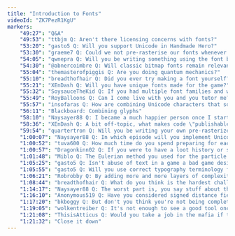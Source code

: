 ```yaml
---
title: "Introduction to Fonts"
videoId: "ZK7PezR1KgU"
markers:
    "49:27": "Q&A"
    "49:53": "ttbjm Q: Aren't there licensing concerns with fonts?"
    "53:20": "gasto5 Q: Will you support Unicode in Handmade Hero?"
    "53:30": "graeme7 Q: Could we not pre-rasterise our fonts whenever the resolution is changed / at run time basically?"
    "54:05": "qwnepra Q: Will you be writing something using the font before you code the actual font reading etc?"
    "54:30": "@abnercoimbre Q: Will classic bitmap fonts remain relevant in the coming years or will we just start flat out with vector fonts forever more?"
    "55:04": "themasterofpiggis Q: Are you doing quantum mechanics?"
    "55:10": "breadthofhair Q: Did you ever try making a font yourself?"
    "55:21": "XEnDash Q: Will you have unique fonts made for the game?"
    "55:32": "SoysauceTheKid Q: If you had multiple font families and were pre-rasterizing them, can you stuff them into one file?"
    "55:49": "RoyBalloons Q: Can I come live with you and you tutor me?"
    "55:57": "insofaras Q: How are combining Unicode characters that some languages have handled?"
    "56:11": "Blackboard: Combining glyphs"
    "58:10": "Naysayer88 Q: I became a much happier person once I started rasterizing fonts on the fly all the time. So much better"
    "58:36": "XEnDash Q: A bit off-topic, what makes code \"publishable\"? You said you wouldn't publish the current win32 platform layer. Exactly why not?"
    "59:54": "quartertron Q: Will you be writing your own pre-rasterizer from scratch, or using a 3rd party tool?"
    "1:00:07": "Naysayer88 Q: In which episode will you implement Unicode skin tone emoji modifiers?"
    "1:00:52": "tuva600 Q: How much time do you spend preparing for each stream?"
    "1:00:57": "Dragonkinn02 Q: If you were to have a loot history or story line history - you mentioned 40px - if you wanted to allow users to adjust this UI, would you still do pre-rasterized? At what point would be the threshold for including a proper non-rasterized version?"
    "1:01:48": "Miblo Q: The Eulerian method you used for the particle system moves stuff from high density to low density cells, right? Could the Eulerian method be used the other way, e.g. to make something that has gravity and pulls low density stuff towards itself? Also, I wondered if Eulerian simulation could be used for AI systems: maybe having different characters being attracted to or \"repelled\" by crowds."
    "1:05:25": "gasto5 Q: Isn't abuse of text in a game a bad game design idea?"
    "1:05:55": "gasto5 Q: Will you use correct typography terminology for the code or will you be carefree about it?"
    "1:06:21": "Robrobby Q: By adding more and more layers of complexity to the engine, do you start to measure and optimize those parts just when FPS is low enough, or when do you usually start with optimization?"
    "1:08:44": "breadthofhair Q: What do you think is the hardest challenge for you in programming, these days?"
    "1:14:17": "Naysayer88 Q: The worst part is, you say stuff about these tools being terrible and NOBODY SEEMS TO UNDERSTAND THEY ARE TERRIBLE. Everyone is like, \"what do you mean???\""
    "1:16:10": "Anonymous519 Q: Have you considered signed distance fields for text rendering?"
    "1:17:20": "bkboggy Q: But don't you think you're not being completely fair to the other crowd, who are not going to lower level? For example, I love and care about lower level stuff, but to pay my bills I have to be able to output an application within 10th of the time it would take me if I did everything at lower level. I have no choice but to rely on WPF and C#"
    "1:19:05": "wolkentreiber Q: It's not enough to see a good tool once to understand that modern tools are bad. I feel like you also need to be a pretty good programmer, which is far from where most of us are now. If you are a mediocre programmer, you won't feel it. Do you agree?"
    "1:21:08": "ThisisAtticus Q: Would you take a job in the mafia if they gave you a perfect version of Emacs and Visual Studio?"
    "1:21:32": "Close it down"
---
```

